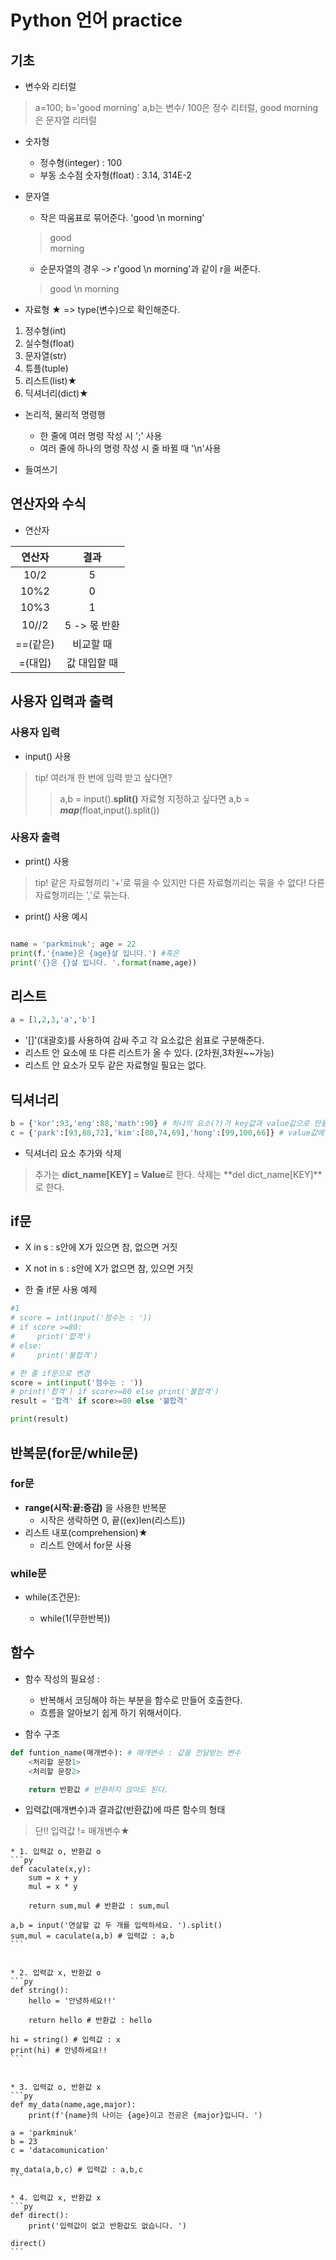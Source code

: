 # Python 언어 practice
## 기초
* 변수와 리터럴
> a=100; b='good morning' a,b는 변수/ 100은 정수 리터럴, good morning은 문자열 리터럴

* 숫자형
    * 정수형(integer) : 100
    * 부동 소수점 숫자형(float) : 3.14, 314E-2

* 문자열
    * 작은 따움표로 묶어준다. 'good \n morning' 
    > good\
    morning

    * 순문자열의 경우 -> r'good \n morning'과 같이 r을 써준다.
    > good \n morning

* 자료형 ★ => type(변수)으로 확인해준다.
1. 정수형(int)
2. 실수형(float)
3. 문자열(str)
4. 튜플(tuple)
5. 리스트(list)★
6. 딕셔너리(dict)★

* 논리적, 물리적 명령행
    * 한 줄에 여러 명령 작성 시 ';' 사용
    * 여러 줄에 하나의 명령 작성 시 줄 바뀔 때 '\n'사용

* 들여쓰기

## 연산자와 수식
* 연산자

|연산자|결과|
|:--:|:--:|
|10/2|5|
|10%2|0|
|10%3|1|
|10//2|5 -> 몫 반환|
|==(같은)|비교할 때|
|=(대입)|값 대입할 때|

## 사용자 입력과 출력
### 사용자 입력
* input() 사용
> tip! 여러개 한 번에 입력 받고 싶다면?
>> a,b = input().**split()**  자료형 지정하고 싶다면
 a,b = ***map***(float,input().split())


### 사용자 출력
* print() 사용
> tip! 같은 자료형끼리 '+'로 묶을 수 있지만 다른 자료형끼리는 묶을 수 없다!  다른 자료형끼리는 ','로 묶는다.

* print() 사용 예시

 ```py

name = 'parkminuk'; age = 22
print(f.'{name}은 {age}살 입니다.') #혹은
print('{}은 {}살 입니다. '.format(name,age))
```

## 리스트 
```py
a = [1,2,3,'a','b']
``` 
* '[]'(대괄호)를 사용하여 감싸 주고 각 요소값은 쉼표로 구분해준다.
* 리스트 안 요소에 또 다른 리스트가 올 수 있다. (2차원,3차원~~가능)
* 리스트 안 요소가 모두 같은 자료형일 필요는 없다.


## 딕셔너리 
```py
b = {'kor':93,'eng':88,'math':90} # 하나의 요소(?)가 key값과 value값으로 만들어짐
c = {'park':[93,88,72],'kim':[80,74,69],'hong':[99,100,66]} # value값에 리스트가 올 수 있다.
```
* 딕셔너리 요소 추가와 삭제
> 추가는 **dict_name[KEY] = Value**로 한다.
> 삭제는 **del dict_name[KEY]**로 한다.


## if문
* X in s : s안에 X가 있으면 참, 없으면 거짓
* X not in s : s안에 X가 없으면 참, 있으면 거짓

* 한 줄 if문 사용 예제
 ```py
#1
# score = int(input('점수는 : '))
# if score >=80:
#     print('합격')
# else:
#     print('불합격')

# 한 줄 if문으로 변경
score = int(input('점수는 : '))
# print('합격') if score>=80 else print('불합격') 
result = '합격' if score>=80 else '불합격'

print(result)
```


## 반복문(for문/while문)
### for문 

* **range(시작:끝:증감)** 을 사용한 반복문
    * 시작은 생략하면 0, 끝((ex)len(리스트))
* 리스트 내포(comprehension)★
    * 리스트 안에서 for문 사용


### while문
* while(조건문):

    * while(1(무한반복))

    
## 함수
* 함수 작성의 필요성 : 
    * 반복해서 코딩해야 하는 부분을 함수로 만들어 호출한다.
    * 흐름을 알아보기 쉽게 하기 위해서이다.

* 함수 구조
```py
def funtion_name(매개변수): # 매개변수 : 값을 전달받는 변수
    <처리할 문장1>
    <처리할 문장2>

    return 반환값 # 반환하지 않아도 된다.
```

* 입력값(매개변수)과 결과값(반환값)에 따른 함수의 형태
> 단!! 입력값 != 매개변수★


    * 1. 입력값 o, 반환값 o 
    ```py
    def caculate(x,y):
        sum = x + y
        mul = x * y

        return sum,mul # 반환값 : sum,mul

    a,b = input('연살할 값 두 개를 입력하세요. ').split()
    sum,mul = caculate(a,b) # 입력값 : a,b
    ```


    * 2. 입력값 x, 반환값 o
    ```py
    def string():
        hello = '안녕하세요!!'

        return hello # 반환값 : hello
    
    hi = string() # 입력값 : x
    print(hi) # 안녕하세요!!
    ```
    

    * 3. 입력값 o, 반환값 x
    ```py
    def my_data(name,age,major):
        print(f'{name}의 나이는 {age}이고 전공은 {major}입니다. ')

    a = 'parkminuk'
    b = 23
    c = 'datacomunication'

    my_data(a,b,c) # 입력값 : a,b,c
    ```

    * 4. 입력값 x, 반환값 x
    ```py
    def direct():
        print('입력값이 없고 반환값도 없습니다. ')

    direct()
    ```
    


